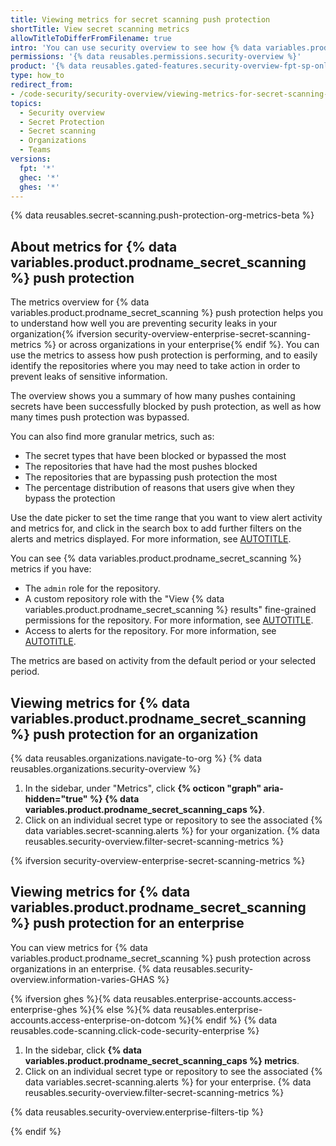 ```yaml
---
title: Viewing metrics for secret scanning push protection
shortTitle: View secret scanning metrics
allowTitleToDifferFromFilename: true
intro: 'You can use security overview to see how {% data variables.product.prodname_secret_scanning %} push protection is performing in repositories across your organization{% ifversion security-overview-enterprise-secret-scanning-metrics %} or enterprise{% endif %}, and to identify repositories where you may need to take action.'
permissions: '{% data reusables.permissions.security-overview %}'
product: '{% data reusables.gated-features.security-overview-fpt-sp-only %}'
type: how_to
redirect_from:
- /code-security/security-overview/viewing-metrics-for-secret-scanning-push-protection-in-your-organization
topics:
  - Security overview
  - Secret Protection
  - Secret scanning
  - Organizations
  - Teams
versions:
  fpt: '*'
  ghec: '*'
  ghes: '*'
---
```


{% data reusables.secret-scanning.push-protection-org-metrics-beta %}

## About metrics for {% data variables.product.prodname_secret_scanning %} push protection

The metrics overview for {% data variables.product.prodname_secret_scanning %} push protection helps you to understand how well you are preventing security leaks in your organization{% ifversion security-overview-enterprise-secret-scanning-metrics %} or across organizations in your enterprise{% endif %}. You can use the metrics to assess how push protection is performing, and to easily identify the repositories where you may need to take action in order to prevent leaks of sensitive information.

The overview shows you a summary of how many pushes containing secrets have been successfully blocked by push protection, as well as how many times push protection was bypassed.

You can also find more granular metrics, such as:
* The secret types that have been blocked or bypassed the most
* The repositories that have had the most pushes blocked
* The repositories that are bypassing push protection the most
* The percentage distribution of reasons that users give when they bypass the protection

Use the date picker to set the time range that you want to view alert activity and metrics for, and click in the search box to add further filters on the alerts and metrics displayed. For more information, see [AUTOTITLE](/code-security/security-overview/filtering-alerts-in-security-overview#additional-filters-for-secret-scanning-alert-views).

You can see {% data variables.product.prodname_secret_scanning %} metrics if you have:

* The `admin` role for the repository.
* A custom repository role with the "View {% data variables.product.prodname_secret_scanning %} results" fine-grained permissions for the repository. For more information, see [AUTOTITLE](/organizations/managing-user-access-to-your-organizations-repositories/managing-repository-roles/about-custom-repository-roles#security).
* Access to alerts for the repository. For more information, see [AUTOTITLE](/repositories/managing-your-repositorys-settings-and-features/enabling-features-for-your-repository/managing-security-and-analysis-settings-for-your-repository#granting-access-to-security-alerts).

The metrics are based on activity from the default period or your selected period.

## Viewing metrics for {% data variables.product.prodname_secret_scanning %} push protection for an organization

{% data reusables.organizations.navigate-to-org %}
{% data reusables.organizations.security-overview %}
1. In the sidebar, under "Metrics", click **{% octicon "graph" aria-hidden="true" %} {% data variables.product.prodname_secret_scanning_caps %}**.
1. Click on an individual secret type or repository to see the associated {% data variables.secret-scanning.alerts %} for your organization.
{% data reusables.security-overview.filter-secret-scanning-metrics %}

{% ifversion security-overview-enterprise-secret-scanning-metrics %}

## Viewing metrics for {% data variables.product.prodname_secret_scanning %} push protection for an enterprise

You can view metrics for {% data variables.product.prodname_secret_scanning %} push protection across organizations in an enterprise. {% data reusables.security-overview.information-varies-GHAS %}

{% ifversion ghes %}{% data reusables.enterprise-accounts.access-enterprise-ghes %}{% else %}{% data reusables.enterprise-accounts.access-enterprise-on-dotcom %}{% endif %}
{% data reusables.code-scanning.click-code-security-enterprise %}
1. In the sidebar, click **{% data variables.product.prodname_secret_scanning_caps %} metrics**.
1. Click on an individual secret type or repository to see the associated {% data variables.secret-scanning.alerts %} for your enterprise.
{% data reusables.security-overview.filter-secret-scanning-metrics %}

{% data reusables.security-overview.enterprise-filters-tip %}

{% endif %}
